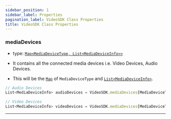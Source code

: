 ```yaml
---
sidebar_position: 1
sidebar_label: Properties
pagination_label: VideoSDK Class Properties
title: VideoSDK Class Properties
---
```


<div class="sdk-api-ref-only-h4">

### mediaDevices

- type: [`Map<MediaDeviceType, List<MediaDeviceInfo>>`](https://api.dart.dev/stable/2.15.1/dart-core/Map-class.html)

- It contains all the connected media devices i.e. Video Devices, Audio Devices.

- This will be the [`Map`](https://api.dart.dev/stable/2.15.1/dart-core/Map-class.html) of `MediaDeviceType` and [`List<MediaDeviceInfo>`](https://api.flutter.dev/flutter/dart-html/MediaDeviceInfo-class.html).

```javascript
// Audio Devices
List<MediaDeviceInfo> audioDevices = VideoSDK.mediaDevices[MediaDeviceType.audioInput];

// Video Devices
List<MediaDeviceInfo> videoDevices = VideoSDK.mediaDevices[MediaDeviceType.videoInput];
```

---

</div>
